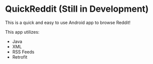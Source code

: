 # QuickReddit (Still in Development)

This is a quick and easy to use Android app to browse Reddit!

This app utilizes:
  * Java
  * XML
  * RSS Feeds
  * Retrofit



